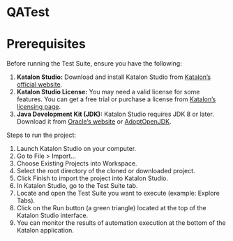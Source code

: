 # QATest

# Prerequisites

Before running the Test Suite, ensure you have the following:
1. **Katalon Studio:** Download and install Katalon Studio from [Katalon’s official website](https://www.katalon.com/download/).
2. **Katalon Studio License:** You may need a valid license for some features. You can get a free trial or purchase a license from [Katalon’s licensing page](https://www.katalon.com/pricing/).
3. **Java Development Kit (JDK):** Katalon Studio requires JDK 8 or later. Download it from [Oracle’s website](https://www.oracle.com/java/technologies/javase-jdk11-downloads.html) or [AdoptOpenJDK](https://adoptopenjdk.net/).

Steps to run the project:
1. Launch Katalon Studio on your computer.
2. Go to File > Import...
3. Choose Existing Projects into Workspace.
4. Select the root directory of the cloned or downloaded project.
5. Click Finish to import the project into Katalon Studio.
6. In Katalon Studio, go to the Test Suite tab.
7. Locate and open the Test Suite you want to execute (example: Explore Tabs).
8. Click on the Run button (a green triangle) located at the top of the Katalon Studio interface.
9. You can monitor the results of automation execution at the bottom of the Katalon application.

